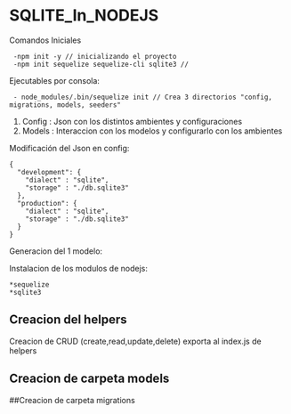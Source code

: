# SQLITE_In_NODEJS

Comandos Iniciales
```
 -npm init -y // inicializando el proyecto
 -npm init sequelize sequelize-cli sqlite3 // 
```

Ejecutables por consola:
```
 - node_modules/.bin/sequelize init // Crea 3 directorios "config, migrations, models, seeders"
```

1. Config : Json con los distintos ambientes y configuraciones
2. Models : Interaccion con los modelos y configurarlo con los ambientes

Modificación del Json en config:
```
{
  "development": {
    "dialect" : "sqlite",
    "storage" : "./db.sqlite3"
  },
  "production": {
    "dialect" : "sqlite",
    "storage" : "./db.sqlite3"
  }
}

```

Generacion del 1 modelo: 


Instalacion de los modulos de nodejs:

    *sequelize
    *sqlite3

## Creacion del helpers

Creacion de CRUD (create,read,update,delete) exporta al index.js de helpers
## Creacion de carpeta models

##Creacion de carpeta migrations

